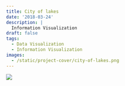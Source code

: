 ```yaml
---
title: City of lakes
date: '2018-03-24'
description: |
  Information Visualization
draft: false
tags:
  - Data Visualization
  - Information Visualization
images:
  - /static/project-cover/city-of-lakes.png
---
```


![](/static/projects/city-of-lakes/city-of-lakes-content.png)
